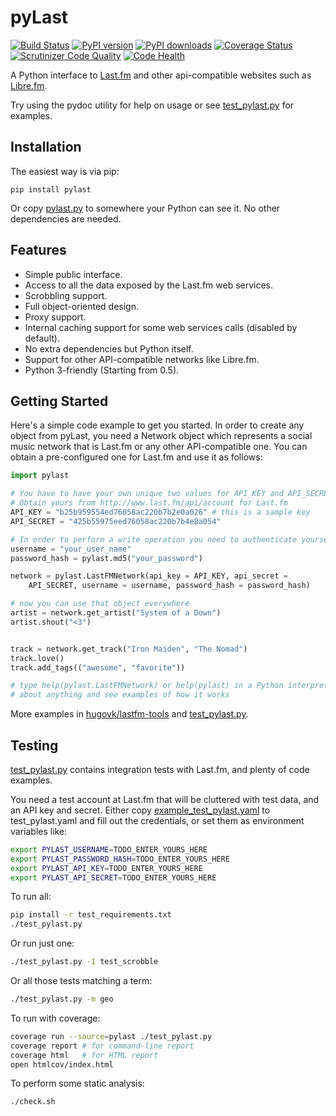 pyLast
======

[![Build Status](https://travis-ci.org/pylast/pylast.png?branch=master)](https://travis-ci.org/pylast/pylast) [![PyPI version](https://pypip.in/version/pylast/badge.svg)](https://pypi.python.org/pypi/pylast/) [![PyPI downloads](https://pypip.in/download/pylast/badge.svg)](https://pypi.python.org/pypi/pylast/) [![Coverage Status](https://coveralls.io/repos/pylast/pylast/badge.png?branch=master)](https://coveralls.io/r/pylast/pylast?branch=master) [![Scrutinizer Code Quality](https://scrutinizer-ci.com/g/hugovk/pylast/badges/quality-score.png?b=master)](https://scrutinizer-ci.com/g/hugovk/pylast/?branch=master) [![Code Health](https://landscape.io/github/hugovk/pylast/master/landscape.svg)](https://landscape.io/github/hugovk/pylast/master)


A Python interface to [Last.fm](http://www.last.fm/) and other api-compatible websites such as [Libre.fm](http://libre.fm/).

Try using the pydoc utility for help on usage or see [test_pylast.py](test_pylast.py) for examples.

Installation
------------

The easiest way is via pip:

    pip install pylast

Or copy [pylast.py](pylast.py) to somewhere your Python can see it. No other dependencies are needed.


Features
--------

 * Simple public interface.
 * Access to all the data exposed by the Last.fm web services.
 * Scrobbling support.
 * Full object-oriented design.
 * Proxy support.
 * Internal caching support for some web services calls (disabled by default).
 * No extra dependencies but Python itself.
 * Support for other API-compatible networks like Libre.fm.
 * Python 3-friendly (Starting from 0.5).


Getting Started
---------------

Here's a simple code example to get you started. In order to create any object from pyLast, you need a Network object which represents a social music network that is Last.fm or any other API-compatible one. You can obtain a pre-configured one for Last.fm and use it as follows:

```python
import pylast

# You have to have your own unique two values for API_KEY and API_SECRET
# Obtain yours from http://www.last.fm/api/account for Last.fm
API_KEY = "b25b959554ed76058ac220b7b2e0a026" # this is a sample key
API_SECRET = "425b55975eed76058ac220b7b4e8a054"

# In order to perform a write operation you need to authenticate yourself
username = "your_user_name"
password_hash = pylast.md5("your_password")

network = pylast.LastFMNetwork(api_key = API_KEY, api_secret =
    API_SECRET, username = username, password_hash = password_hash)

# now you can use that object everywhere
artist = network.get_artist("System of a Down")
artist.shout("<3")


track = network.get_track("Iron Maiden", "The Nomad")
track.love()
track.add_tags(("awesome", "favorite"))

# type help(pylast.LastFMNetwork) or help(pylast) in a Python interpreter to get more help
# about anything and see examples of how it works
```

More examples in <a href="https://github.com/hugovk/lastfm-tools">hugovk/lastfm-tools</a> and [test_pylast.py](test_pylast.py).

Testing
-------

[test_pylast.py](test_pylast.py) contains integration tests with Last.fm, and plenty of code examples.

You need a test account at Last.fm that will be cluttered with test data, and an API key and secret. Either copy [example_test_pylast.yaml](example_test_pylast.yaml) to test_pylast.yaml and fill out the credentials, or set them as environment variables like:

```sh
export PYLAST_USERNAME=TODO_ENTER_YOURS_HERE
export PYLAST_PASSWORD_HASH=TODO_ENTER_YOURS_HERE
export PYLAST_API_KEY=TODO_ENTER_YOURS_HERE
export PYLAST_API_SECRET=TODO_ENTER_YOURS_HERE
```

To run all:
```sh
pip install -r test_requirements.txt
./test_pylast.py
```

Or run just one:
```sh
./test_pylast.py -1 test_scrobble
```

Or all those tests matching a term:
```sh
./test_pylast.py -m geo
```

To run with coverage:
```sh
coverage run --source=pylast ./test_pylast.py
coverage report # for command-line report
coverage html   # for HTML report
open htmlcov/index.html
```

To perform some static analysis:
```sh
./check.sh
```
